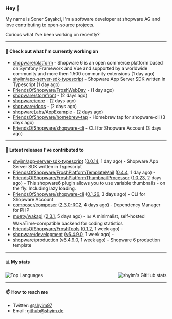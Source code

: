 ### Hey 👋

My name is Soner Sayakci, I'm a software developer at shopware AG and love contributing to open-source projects.

Curious what I've been working on recently?

---

#### 👷 Check out what I'm currently working on

- [shopware/platform](https://github.com/shopware/platform) - Shopware 6 is an open commerce platform based on Symfony Framework and Vue and supported by a worldwide community and more then 1.500 community extensions (1 day ago)
- [shyim/app-server-sdk-typescript](https://github.com/shyim/app-server-sdk-typescript) - Shopware App Server SDK written in Typescript (1 day ago)
- [FriendsOfShopware/FroshWebDav](https://github.com/FriendsOfShopware/FroshWebDav) -  (1 day ago)
- [shopware/storefront](https://github.com/shopware/storefront) -  (2 days ago)
- [shopware/core](https://github.com/shopware/core) -  (2 days ago)
- [shopware/docs](https://github.com/shopware/docs) -  (2 days ago)
- [shopwareLabs/AppExample](https://github.com/shopwareLabs/AppExample) -  (2 days ago)
- [FriendsOfShopware/homebrew-tap](https://github.com/FriendsOfShopware/homebrew-tap) - Homebrew tap for shopware-cli (3 days ago)
- [FriendsOfShopware/shopware-cli](https://github.com/FriendsOfShopware/shopware-cli) - CLI for Shopware Account (3 days ago)

---

#### 🔭 Latest releases I've contributed to

- [shyim/app-server-sdk-typescript](https://github.com/shyim/app-server-sdk-typescript) ([0.0.14](https://github.com/shyim/app-server-sdk-typescript/releases/tag/0.0.14), 1 day ago) - Shopware App Server SDK written in Typescript
- [FriendsOfShopware/FroshPlatformTemplateMail](https://github.com/FriendsOfShopware/FroshPlatformTemplateMail) ([0.4.4](https://github.com/FriendsOfShopware/FroshPlatformTemplateMail/releases/tag/0.4.4), 1 day ago) - 
- [FriendsOfShopware/FroshPlatformThumbnailProcessor](https://github.com/FriendsOfShopware/FroshPlatformThumbnailProcessor) ([1.0.23](https://github.com/FriendsOfShopware/FroshPlatformThumbnailProcessor/releases/tag/1.0.23), 2 days ago) - This shopware6 plugin allows you to use variable thumbnails - on the fly. Including lazy loading.
- [FriendsOfShopware/shopware-cli](https://github.com/FriendsOfShopware/shopware-cli) ([0.1.26](https://github.com/FriendsOfShopware/shopware-cli/releases/tag/0.1.26), 3 days ago) - CLI for Shopware Account
- [composer/composer](https://github.com/composer/composer) ([2.3.0-RC2](https://github.com/composer/composer/releases/tag/2.3.0-RC2), 4 days ago) - Dependency Manager for PHP
- [muety/wakapi](https://github.com/muety/wakapi) ([2.3.1](https://github.com/muety/wakapi/releases/tag/2.3.1), 5 days ago) - 📊 A minimalist, self-hosted WakaTime-compatible backend for coding statistics
- [FriendsOfShopware/FroshTools](https://github.com/FriendsOfShopware/FroshTools) ([0.1.2](https://github.com/FriendsOfShopware/FroshTools/releases/tag/0.1.2), 1 week ago) - 
- [shopware/development](https://github.com/shopware/development) ([v6.4.9.0](https://github.com/shopware/development/releases/tag/v6.4.9.0), 1 week ago) - 
- [shopware/production](https://github.com/shopware/production) ([v6.4.9.0](https://github.com/shopware/production/releases/tag/v6.4.9.0), 1 week ago) - Shopware 6 production template

---

#### 📊 My stats

<img align="right" alt="shyim's GitHub stats" src="https://github-readme-stats.vercel.app/api?username=shyim&count_private=1&show_icons=true&" />

![Top Languages](https://github-readme-stats.vercel.app/api/top-langs/?username=shyim)

---

#### 📫 How to reach me

- Twitter: [@shyim97](https://twitter.com/shyim97)
- Email: [github@shyim.de](mailto://github@shyim.de)
